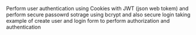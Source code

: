 Perform user authentication using Cookies with JWT (json web tokem) and perform secure passowrd sotrage using bcrypt and also secure login
taking example of create user and login form to perform authorization and authentication
